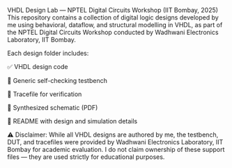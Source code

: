 VHDL Design Lab — NPTEL Digital Circuits Workshop (IIT Bombay, 2025)
This repository contains a collection of digital logic designs developed by me using behavioral, dataflow, and structural modelling in VHDL, as part of the NPTEL Digital Circuits Workshop conducted by Wadhwani Electronics Laboratory, IIT Bombay.

Each design folder includes:

✅ VHDL design code

🧪 Generic self-checking testbench

📄 Tracefile for verification

📐 Synthesized schematic (PDF)

📘 README with design and simulation details

⚠️ Disclaimer: While all VHDL designs are authored by me, the testbench, DUT, and tracefiles were provided by Wadhwani Electronics Laboratory, IIT Bombay for academic evaluation. I do not claim ownership of these support files — they are used strictly for educational purposes.

